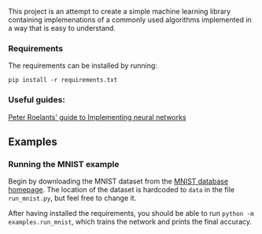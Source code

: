This project is an attempt to create a simple machine learning library
containing implemenations of a commonly used algorithms implemented in
a way that is easy to understand.

### Requirements
The requirements can be installed by running:
```
pip install -r requirements.txt
```

### Useful guides:
[Peter Roelants' guide to Implementing neural networks](https://peterroelants.github.io/posts/neural_network_implementation_part01/)


## Examples

### Running the MNIST example
Begin by downloading the MNIST dataset from the [MNIST database
homepage](http://yann.lecun.com/exdb/mnist/). The location of the dataset is
hardcoded to `data` in the file `run_mnist.py`, but feel free to change it.

After having installed the requirements, you should be able to run
`python -m examples.run_mnist`, which trains the network
and prints the final accuracy.
